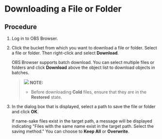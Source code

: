 # Downloading a File or Folder<a name="obs_03_0415"></a>

## Procedure<a name="s7016488f1a594d05a1f57d5e275db510"></a>

1.  Log in to OBS Browser.
2.  Click the bucket from which you want to download a file or folder. Select a file or folder. Then right-click and select  **Download**.

    OBS Browser supports batch download. You can select multiple files or folders and click  **Download**  above the object list to download objects in batches.

    >![](/images/icon-note.gif) **NOTE:**   
    >-   Before downloading  **Cold**  files, ensure that they are in the  **Restored**  state.  

3.  In the dialog box that is displayed, select a path to save the file or folder and click  **OK**.

    If name-sake files exist in the target path, a message will be displayed indicating "Files with the same name exist in the target path. Select the saving method." You can choose to  **Keep All**  or  **Overwrite**.


